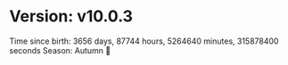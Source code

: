 # Version: v10.0.3
Time since birth: 3656 days, 87744 hours, 5264640 minutes, 315878400 seconds
Season: Autumn 🍁
